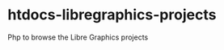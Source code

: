 htdocs-libregraphics-projects
=============================

Php to browse the Libre Graphics projects
